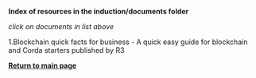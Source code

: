 
**Index of resources in the induction/documents folder**  

*click on documents in list above*  

1.Blockchain quick facts for business - A quick easy guide for blockchain and Corda starters published by R3

[**Return to main page**](https://github.com/FundAdminChain/induction)    

